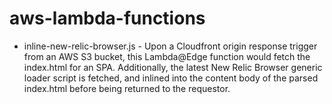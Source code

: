 # aws-lambda-functions

* inline-new-relic-browser.js - Upon a Cloudfront origin response trigger from an AWS S3 bucket, this Lambda@Edge function would fetch the index.html for an SPA. Additionally, the latest New Relic Browser generic loader script is fetched, and inlined into the content body of the parsed index.html before being returned to the requestor.
